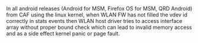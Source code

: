 In all android releases (Android for MSM, Firefox OS for MSM, QRD Android) from CAF using the linux kernel, when WLAN FW has not filled the vdev id correctly in stats events then WLAN host driver tries to access interface array without proper bound check which can lead to invalid memory access and as a side effect kernel panic or page fault.